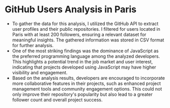 # GitHub Users Analysis in Paris

- To gather the data for this analysis, I utilized the GitHub API to extract user profiles and their public repositories. I filtered for users located in Paris with at least 200 followers, ensuring a relevant dataset for meaningful insights. The gathered information was stored in CSV format for further analysis.
- One of the most striking findings was the dominance of JavaScript as the preferred programming language among the analyzed developers. This highlights a potential trend in the job market and user interest, indicating that projects developed using JavaScript may have higher visibility and engagement.
- Based on the analysis results, developers are encouraged to incorporate more collaborative features in their projects, such as enhanced project management tools and community engagement options. This could not only improve their repository's popularity but also lead to a greater follower count and overall project success.
